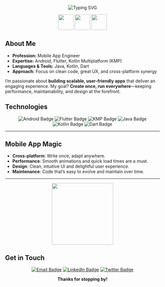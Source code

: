 <p align="center">
  <img src="https://readme-typing-svg.herokuapp.com?size=20&duration=5000&color=b2cafe&center=true&vCenter=true&lines=Hey+there,+I'm+Partha!;Mobile+App+Engineer;Expert+in+Android%2C+Flutter%2C+KMP" alt="Typing SVG">
</p>


<p align="center">
      <img src="https://user-images.githubusercontent.com/74038190/216120974-24a76b31-7f39-41f1-a38f-b3c1377cc612.png" width="50px" />
  <img src="https://raw.githubusercontent.com/Tarikul-Islam-Anik/Animated-Fluent-Emojis/master/Emojis/People%20with%20professions/Man%20Technologist%20Light%20Skin%20Tone.png" width="50px" />
    <img src="https://user-images.githubusercontent.com/74038190/216122041-518ac897-8d92-4c6b-9b3f-ca01dcaf38ee.png" width="50px" />
</p>


## About Me
- **Profession:** Mobile App Engineer  
- **Expertise:** Android, Flutter, Kotlin Multiplatform (KMP)  
- **Languages & Tools:** Java, Kotlin, Dart  
- **Approach:** Focus on clean code, great UX, and cross-platform synergy

I’m passionate about **building scalable, user-friendly apps** that deliver an engaging experience. My goal? **Create once, run everywhere**—keeping performance, maintainability, and design at the forefront.

## Technologies
<p align="center">
  <img src="https://img.shields.io/badge/Android-3DDC84?style=for-the-badge&logo=android&logoColor=white" alt="Android Badge"/>

  <img src="https://img.shields.io/badge/Flutter-02569B?style=for-the-badge&logo=flutter&logoColor=white" alt="Flutter Badge"/>
  <img src="https://img.shields.io/badge/Kotlin%20Multiplatform-7F52FF?style=for-the-badge&logo=kotlin&logoColor=white" alt="KMP Badge"/>
  <img src="https://img.shields.io/badge/Java-ED8B00?style=for-the-badge&logo=java&logoColor=white" alt="Java Badge"/>
  <img src="https://img.shields.io/badge/Kotlin-0095D5?style=for-the-badge&logo=kotlin&logoColor=white" alt="Kotlin Badge"/>
  <img src="https://img.shields.io/badge/Dart-0175C2?style=for-the-badge&logo=dart&logoColor=white" alt="Dart Badge"/>
</p>

---
## Mobile App Magic
- **Cross-platform**: Write once, adapt anywhere.
- **Performance**: Smooth animations and quick load times are a must.
- **Design**: Clean, intuitive UI and delightful user experience.
- **Maintenance**: Code that’s easy to evolve and maintain over time.
---

<p align="center">
  <img src="https://user-images.githubusercontent.com/74038190/229223263-cf2e4b07-2615-4f87-9c38-e37600f8381a.gif" width="200px" />
</p>


## Get in Touch 
<p align="center">
  <a href="mailto:rps.parthasarathi@gmail.com"><img src="https://img.shields.io/badge/Email-D14836?style=for-the-badge&logo=gmail&logoColor=white" alt="Email Badge"/></a>
  <a href="https://linkedin.com/in/parthasarathi04"><img src="https://img.shields.io/badge/LinkedIn-%230077B5.svg?style=for-the-badge&logo=linkedin&logoColor=white" alt="LinkedIn Badge"/></a>
  <a href="https://twitter.com/username"><img src="https://img.shields.io/badge/Twitter-%231DA1F2.svg?style=for-the-badge&logo=twitter&logoColor=white" alt="Twitter Badge"/></a>
</p>

<p align="center">
  <b>Thanks for stopping by!</b>
</p>
